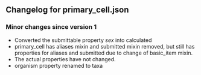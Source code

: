 ## Changelog for primary_cell.json

### Minor changes since version 1

* Converted the submittable property *sex* into calculated
* primary_cell has aliases mixin and submitted mixin removed, but still has properties for aliases and submitted due to change of basic_item mixin.
* The actual properties have not changed.
* organism property renamed to taxa
